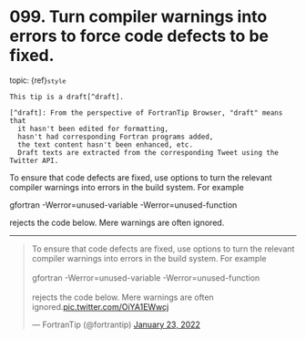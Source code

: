 # <span class='text-muted'>099.</span> Turn compiler warnings into errors to force code defects to be fixed.

<span style='font-size: small;' class='text-muted'>topic: {ref}`style`</span>

```{note}
This tip is a draft[^draft].

[^draft]: From the perspective of FortranTip Browser, "draft" means that
  it hasn't been edited for formatting,
  hasn't had corresponding Fortran programs added,
  the text content hasn't been enhanced, etc.
  Draft texts are extracted from the corresponding Tweet using the Twitter API.
```

To ensure that code defects are fixed, use options to turn the relevant compiler warnings into errors in the build system. For example

gfortran -Werror=unused-variable -Werror=unused-function

rejects the code below. Mere warnings are often ignored.


---

<blockquote class="twitter-tweet"><p lang="en" dir="ltr">To ensure that code defects are fixed, use options to turn the relevant compiler warnings into errors in the build system. For example<br><br>gfortran -Werror=unused-variable -Werror=unused-function<br><br>rejects the code below. Mere warnings are often ignored.<a href="https://t.co/OiYA1EWwcj">pic.twitter.com/OiYA1EWwcj</a></p>&mdash; FortranTip (@fortrantip) <a href="https://twitter.com/fortrantip/status/1485235396179079173?ref_src=twsrc%5Etfw">January 23, 2022</a></blockquote><script async src="https://platform.twitter.com/widgets.js" charset="utf-8"></script>